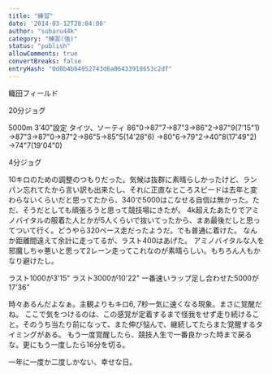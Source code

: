 ```yaml
---
title: "練習"
date: '2014-03-12T20:04:00'
author: "subaru44k"
category: "練習(強)"
status: "publish"
allowComments: true
convertBreaks: false
entryHash: "0d0b4b64952743d6a06433918653c2df"
---
```

織田フィールド

20分ジョグ

5000m 3'40"設定
タイツ、ソーティ
86"0→87"7→87"3→86"2→87"9(7'15"1)
→87"3→87"0→87"2→86"5→85"5(14'28"6)
→80"6→79"2→40"8(17'49"2)
→74"7(19'04"0)

4分ジョグ

10キロのための調整のつもりだった。気候は抜群に素晴らしかったけど、ランパン忘れてたから言い訳も出来たし、それに正直なところスピードは去年と変わらないくらいだと思ってたから、340で5000はこなせる自信は無かった。ただ、そうだとしても頑張ろうと思って競技場にきたが。
4k超えたあたりでアミノバイタルの服着た人とかが5人くらいで抜いてったから、まあ最後だしと思ってついて行く。どうやら320ペース走だったようだ。でも普通に着けた。
なんか距離間違えて余計に走ってるが、ラスト400はあげた。
アミノバイタルな人を邪魔しちゃ悪いと思って2レーン走ってこれなのが素晴らしい。もちろん人もかなり避けたし。

ラスト1000が3'15"
ラスト3000が10'22"
一番速いラップ足し合わせた5000が17'36"

時々あるんだよなぁ。主観よりもキロ6, 7秒一気に速くなる現象。まさに覚醒だね。
ここで気をつけるのは、この感覚が定着するまで怪我をせず走り続けること。そのうち当たり前になって、また伸び悩んで、継続してたらまた覚醒するタイミングがある。
もう一度覚醒したら、競技人生で一番良かった時まで戻るな。更にもう一度したら16分を切る。

一年に一度か二度しかない、幸せな日。
